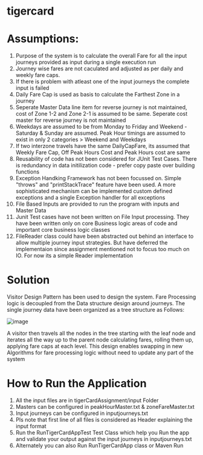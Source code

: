 # tigercard

# Assumptions:
1) Purpose of the system is to calculate the overall Fare for all the input journeys provided as input during a single execution run
2) Journey wise fares are not caculated and adjusted as per daily and weekly fare caps. 
3) If there is problem with atleast one of the input journeys the complete input is failed
4) Daily Fare Cap is used as basis to calculate the Farthest Zone in a journey
5) Seperate Master Data line item for reverse journey is not maintained, cost of Zone 1-2 and Zone 2-1 is assumed to be same. Seperate cost master for reverse journey is not maintained
6) Weekdays are assumed to be from Monday to Friday and Weekend - Saturday & Sunday are assumed. Peak Hour timings are assumed to exist in only 2 categories > Weekend and Weekdays
7) If two interzone travels have the same DailyCapFare, its assumed that Weekly Fare Cap, Off Peak Hours Cost and Peak Hours cost are same
8) Reusability of code has not been considered for JUnit Test Cases. There is redundancy in data initilization code - prefer copy paste over building functions
9) Exception Handking Framework has not been focussed on. Simple "throws" and "printStackTrace" feature have been used. A more sophisticated mechanism can be implemented custom defined exceptions and a single Exception handler for all exceptions
10) File Based Inputs are provided to run the program with inputs and Master Data
11) Junit Test cases have not been written on File Input processing. They have been written only on core Business logic areas of code and important core business logic classes
12) FileReader class could have been abstracted out behind an interface to allow multiple journey input strategies. But have deferred the implementaion since assignment mentioned not to focus too much on IO. For now its a simple Reader implementation

# Solution
Visitor Design Pattern has been used to design the system. Fare Processing logic is decoupled from the Data structure design around journeys. The single journey data have been organized as a tree structure as Follows:


![image](https://user-images.githubusercontent.com/6222967/138601489-9d04ddf8-3c35-4a36-8a6a-ea84951169a0.png)

A visitor then travels all the nodes in the tree starting with the leaf node and iterates all the way up to the parent node calculating fares, rolling them up, applying fare caps at each level. This design enables swapping in new Algorithms for fare processing logic without need to update any part of the system


# How to Run the Application
1) All the input files are in tigerCardAssignment/input Folder
2) Masters can be configured in peakHourMaster.txt & zoneFareMaster.txt
3) Input journeys can be configured in inputjourneys.txt
4) Pls note that first line of all files is considered as Header explaining the input format
5) Run the RunTigerCardAppTest Test Class which help you Run the app and validate your output against the input journeys in inputjourneys.txt
6) Alternately you can also Run RunTigerCardApp class or Maven Run
